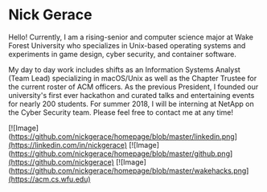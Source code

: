 # Nick Gerace

Hello! Currently, I am a rising-senior and computer science major at Wake Forest University who specializes in Unix-based operating systems and experiments in game design, cyber security, and container software. 

My day to day work includes shifts as an Information Systems Analyst (Team Lead) specializing in macOS/Unix as well as the Chapter Trustee for the current roster of ACM officers. As the previous President, I founded our university's first ever hackathon and curated talks and entertaining events for nearly 200 students. For summer 2018, I will be interning at NetApp on the Cyber Security team. Please feel free to contact me at any time!

[![Image](https://github.com/nickgerace/homepage/blob/master/linkedin.png](https://linkedin.com/in/nickgerace)
[![Image](https://github.com/nickgerace/homepage/blob/master/github.png](https://github.com/nickgerace)
[![Image](https://github.com/nickgerace/homepage/blob/master/wakehacks.png](https://acm.cs.wfu.edu)

